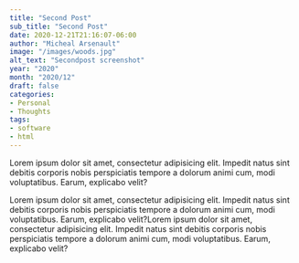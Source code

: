 ```yaml
---
title: "Second Post"
sub_title: "Second Post"
date: 2020-12-21T21:16:07-06:00
author: "Micheal Arsenault"
image: "/images/woods.jpg"
alt_text: "Secondpost screenshot"
year: "2020"
month: "2020/12"
draft: false
categories:
- Personal
- Thoughts
tags:
- software
- html
---
```


Lorem ipsum dolor sit amet, consectetur adipisicing elit. Impedit natus sint debitis corporis nobis perspiciatis tempore a dolorum animi cum, modi voluptatibus. Earum, explicabo velit?

<!--more-->

Lorem ipsum dolor sit amet, consectetur adipisicing elit. Impedit natus sint debitis corporis nobis perspiciatis tempore a dolorum animi cum, modi voluptatibus. Earum, explicabo velit?Lorem ipsum dolor sit amet, consectetur adipisicing elit. Impedit natus sint debitis corporis nobis perspiciatis tempore a dolorum animi cum, modi voluptatibus. Earum, explicabo velit?
